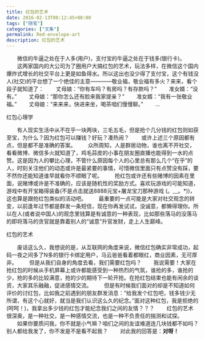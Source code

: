 ```yaml
---
title: 红包的艺术
date: 2016-02-13T00:12:45+08:00
tags: ["随笔"]
categories: ["文集"]
permalink: Red-envelope-art
description: 红包的艺术
---
```

　　微信的牛逼之处在于人多(用户)，支付宝的牛逼之处在于钱多(银行卡)。
　　这两家国内的大公司为了圈用户大搞红包的艺术，玩法多样，在微信这个国内爆炸式增长的社交平台上更是如鱼得水。所以这出也没少得了支付宝，这个有钱没人(社交)的平台想了一个绝佳的主意————敬业福，敬业福有多火？来来，看个段子就知道了：
　　丈母娘：“你有车吗？有房吗？有存款吗？”
　　准女婿：“没有。”
　　丈母娘：“那你怎么还有脸来我家提亲？”
　　准女婿：“我有一张敬业福。”
　　丈母娘：“来来来，快进来坐，喝茶咱们慢慢聊。”
　　...
<!--more-->
红包心理学

　　有人现实生活中从不在乎一块两块，三毛五毛，但是抢个几分钱的红包则如获至宝，为什么？因为红包可以赚钱？好玩？凑热闹？
　　或许上述三个原因都有点，但是都不是准确的答案。
　　众所周知，人是群居动物，谁也离不开社交，看看微博、微信多火就知道了，鸡毛蒜皮的小事在朋友圈直播也能得到一水的点赞。这是因为人的攀比心理，不管什么原因每个人的心里总有那么几个“在乎”的人，时刻关注他们的动态或许是最紧要的事情，可惜微信里面只有点赞没有踩，要不然你还能知道谁早就看你不顺眼了呢。
　　抢红包或许还有些赌博的因素在里面，说赌博或许是不准确的，应该是随机性的奖励方式。喜欢玩游戏的可能知道，游戏中有开宝箱得装备(不是点击就送8888元宝+屠龙宝刀那种游戏 (。﹏。*))，这也算是跟抢红包类似的活动吧。
　　最重要的一点可能是大家对社交观念的转变，以前逢年过节都是群发一条短信，现在你再发试试，没诚意，都懒得理你。所以在人(或者说中国人)的观念里钱算是有诚意的一种表现，比如那些落马的没落马的即将落马的贪官就是靠着别人的“诚意”升官发财，走上人生巅峰。

红包的艺术

　　废话这么久，我想说的是，从互联网的角度来说，微信红包确实非常成功，起码一夜之间多了N多的银行卡绑定用户，马云爸爸看着都眼红，商业因素，无可厚非。
　　但是从我们自身的角度去看，我们需要红包吗？
　　我说需要！大家在抢红包的时候从手机屏幕上或许都能感受到一种热烈的气氛，谁抢的多，谁抢的少，抢的多的比较满意，抢的少的期待下一轮开抢。在抢红包结束也能有闲余的谈资，大家其乐融融，促进感情交流。
　　但是有时候我们面对的却是不知道如何评价的讨红包，比如我之前遇到的朋友群发消息：“给我发个红包吧，钱多钱少无所谓，有这个心就好，就当是我们认识这么久的纪念。”面对这种红包，我是拒绝的(呵呵！)，我拿出多少钱的红包才能纪念我们之间的友情？？？
　　红包的艺术很深奥，是一种社交，是一种感情交流，也是一种不负责任的揣测和试探。
　　如果你要质问我，你不就是小气嘛？咱们之间的友谊难道连几块钱都不如吗？别人都给我发了，你不发是不是看不起我？
　　对此我的回答是：**对呀！**
